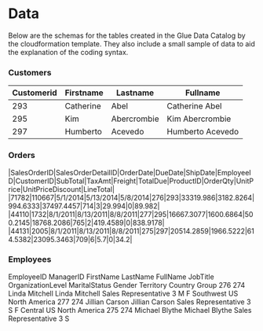 # Data
Below are the schemas for the tables created in the Glue Data Catalog by the cloudformation template. They also include a small sample of data to aid the explanation of the coding syntax.

### Customers

|Customerid | Firstname | Lastname | Fullname |
|-----------|----------|----------|-----------|
|293        |	Catherine |	Abel                 |	Catherine Abel  |
| 295       |	Kim	      |   Abercrombie        |	Kim Abercrombie |
|  297      |	Humberto  |	Acevedo              |	Humberto Acevedo|
  



### Orders

|SalesOrderID|SalesOrderDetailID|OrderDate|DueDate|ShipDate|EmployeeID|CustomerID|SubTotal|TaxAmt|Freight|TotalDue|ProductID|OrderQty|UnitPrice|UnitPriceDiscount|LineTotal|
|71782|110667|5/1/2014|5/13/2014|5/8/2014|276|293|33319.986|3182.8264|994.6333|37497.4457|714|3|29.994|0|89.982|
|44110|1732|8/1/2011|8/13/2011|8/8/2011|277|295|16667.3077|1600.6864|500.2145|18768.2086|765|2|419.4589|0|838.9178|
|44131|2005|8/1/2011|8/13/2011|8/8/2011|275|297|20514.2859|1966.5222|614.5382|23095.3463|709|6|5.7|0|34.2|

### Employees

EmployeeID	ManagerID	FirstName	LastName	FullName	JobTitle	OrganizationLevel	MaritalStatus	Gender	Territory	Country	Group
276	274	Linda	Mitchell	Linda Mitchell	Sales Representative	3	M	F	Southwest	US	North America
277	274	Jillian	Carson	Jillian Carson	Sales Representative	3	S	F	Central	US	North America
275	274	Michael	Blythe	Michael Blythe	Sales Representative	3	S
